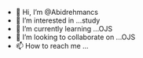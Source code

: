 - 👋 Hi, I’m @Abidrehmancs
- 👀 I’m interested in ...study
- 🌱 I’m currently learning ...OJS
- 💞️ I’m looking to collaborate on ...OJS
- 📫 How to reach me ...

<!---
Abidrehmancs/Abidrehmancs is a ✨ special ✨ repository because its `README.md` (this file) appears on your GitHub profile.
You can click the Preview link to take a look at your changes.
--->
